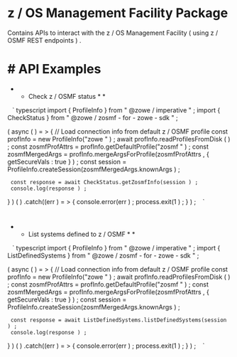 # z / OS Management Facility Package 

 Contains APIs to interact with the z / OS Management Facility ( using z / OSMF REST endpoints ) . 

 # # API Examples 

 * * Check z / OSMF status * * 

 ` ` ` typescript 
 import { ProfileInfo } from " @zowe / imperative " ; 
 import { CheckStatus } from " @zowe / zosmf - for - zowe - sdk " ; 

 ( async ( ) = > { 
     // Load connection info from default z / OSMF profile 
     const profInfo = new ProfileInfo("zowe " ) ; 
     await profInfo.readProfilesFromDisk ( ) ; 
     const zosmfProfAttrs = profInfo.getDefaultProfile("zosmf " ) ; 
     const zosmfMergedArgs = profInfo.mergeArgsForProfile(zosmfProfAttrs , { getSecureVals : true } ) ; 
     const session = ProfileInfo.createSession(zosmfMergedArgs.knownArgs ) ; 

     const response = await CheckStatus.getZosmfInfo(session ) ; 
     console.log(response ) ; 
 } ) ( ) .catch((err ) = > { 
     console.error(err ) ; 
     process.exit(1 ) ; 
 } ) ; 
 ` ` ` 

 # 
 * * List systems defined to z / OSMF * * 

 ` ` ` typescript 
 import { ProfileInfo } from " @zowe / imperative " ; 
 import { ListDefinedSystems } from " @zowe / zosmf - for - zowe - sdk " ; 

 ( async ( ) = > { 
     // Load connection info from default z / OSMF profile 
     const profInfo = new ProfileInfo("zowe " ) ; 
     await profInfo.readProfilesFromDisk ( ) ; 
     const zosmfProfAttrs = profInfo.getDefaultProfile("zosmf " ) ; 
     const zosmfMergedArgs = profInfo.mergeArgsForProfile(zosmfProfAttrs , { getSecureVals : true } ) ; 
     const session = ProfileInfo.createSession(zosmfMergedArgs.knownArgs ) ; 

     const response = await ListDefinedSystems.listDefinedSystems(session ) ; 
     console.log(response ) ; 
 } ) ( ) .catch((err ) = > { 
     console.error(err ) ; 
     process.exit(1 ) ; 
 } ) ; 
 ` ` ` 
